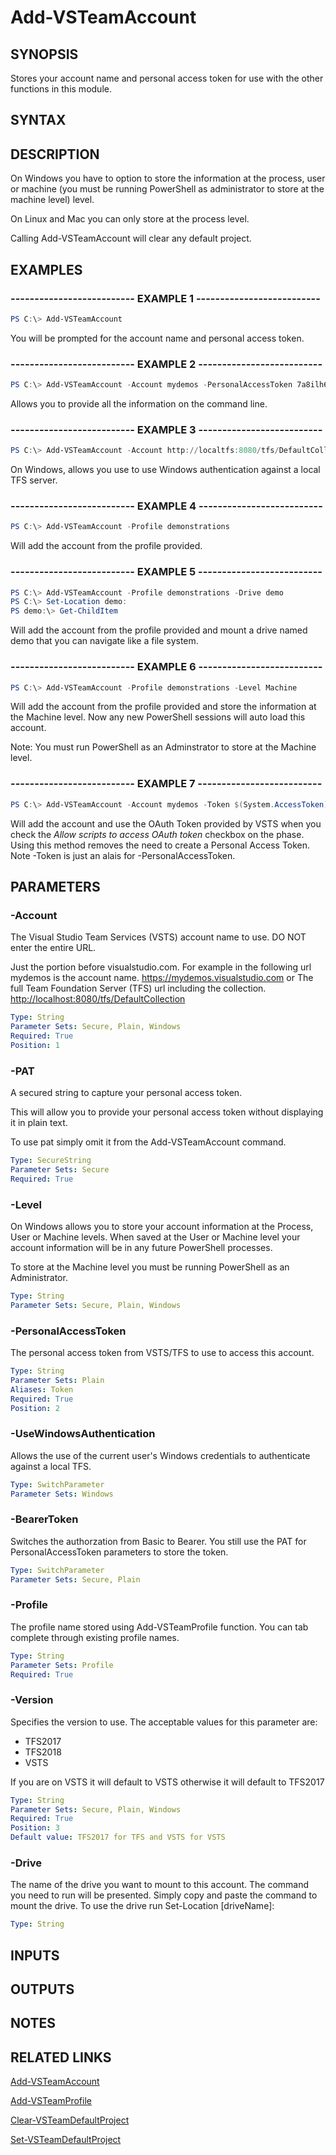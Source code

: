 


# Add-VSTeamAccount

## SYNOPSIS

Stores your account name and personal access token for use with the other
functions in this module.

## SYNTAX

## DESCRIPTION

On Windows you have to option to store the information at the process, user or machine (you must be running PowerShell as administrator to store at the machine level) level.

On Linux and Mac you can only store at the process level.

Calling Add-VSTeamAccount will clear any default project.

## EXAMPLES

### -------------------------- EXAMPLE 1 --------------------------

```PowerShell
PS C:\> Add-VSTeamAccount
```

You will be prompted for the account name and personal access token.

### -------------------------- EXAMPLE 2 --------------------------

```PowerShell
PS C:\> Add-VSTeamAccount -Account mydemos -PersonalAccessToken 7a8ilh6db4aforlrnrqmdrxdztkjvcc4uhlh5vgbmgap3mziwnga
```

Allows you to provide all the information on the command line.

### -------------------------- EXAMPLE 3 --------------------------

```PowerShell
PS C:\> Add-VSTeamAccount -Account http://localtfs:8080/tfs/DefaultCollection -UseWindowsAuthentication
```

On Windows, allows you use to use Windows authentication against a local TFS server.

### -------------------------- EXAMPLE 4 --------------------------

```PowerShell
PS C:\> Add-VSTeamAccount -Profile demonstrations
```

Will add the account from the profile provided.

### -------------------------- EXAMPLE 5 --------------------------

```PowerShell
PS C:\> Add-VSTeamAccount -Profile demonstrations -Drive demo
PS C:\> Set-Location demo:
PS demo:\> Get-ChildItem
```

Will add the account from the profile provided and mount a drive named demo that you can navigate like a file system.

### -------------------------- EXAMPLE 6 --------------------------

```PowerShell
PS C:\> Add-VSTeamAccount -Profile demonstrations -Level Machine
```

Will add the account from the profile provided and store the information at the Machine level. Now any new PowerShell sessions will auto load this account.

Note: You must run PowerShell as an Adminstrator to store at the Machine level.

### -------------------------- EXAMPLE 7 --------------------------

```PowerShell
PS C:\> Add-VSTeamAccount -Account mydemos -Token $(System.AccessToken) -BearerToken
```

Will add the account and use the OAuth Token provided by VSTS when you check the *Allow scripts to access OAuth token* checkbox on the phase. Using this method removes the need to create a Personal Access Token. Note -Token is just an alais for -PersonalAccessToken.  

## PARAMETERS

### -Account

The Visual Studio Team Services (VSTS) account name to use.
DO NOT enter the entire URL.

Just the portion before visualstudio.com. For example in the
following url mydemos is the account name.
<https://mydemos.visualstudio.com>
or
The full Team Foundation Server (TFS) url including the collection.
<http://localhost:8080/tfs/DefaultCollection>

```yaml
Type: String
Parameter Sets: Secure, Plain, Windows
Required: True
Position: 1
```

### -PAT

A secured string to capture your personal access token.

This will allow you to provide your personal access token without displaying it in plain text.

To use pat simply omit it from the Add-VSTeamAccount command.

```yaml
Type: SecureString
Parameter Sets: Secure
Required: True
```

### -Level

On Windows allows you to store your account information at the Process, User or Machine levels.
When saved at the User or Machine level your account information will be in any future PowerShell processes.

To store at the Machine level you must be running PowerShell as an Administrator.

```yaml
Type: String
Parameter Sets: Secure, Plain, Windows
```

### -PersonalAccessToken

The personal access token from VSTS/TFS to use to access this account.

```yaml
Type: String
Parameter Sets: Plain
Aliases: Token
Required: True
Position: 2
```

### -UseWindowsAuthentication

Allows the use of the current user's Windows credentials to authenticate against a local TFS.

```yaml
Type: SwitchParameter
Parameter Sets: Windows
```

### -BearerToken

Switches the authorzation from Basic to Bearer.  You still use the PAT for PersonalAccessToken parameters to store the token.

```yaml
Type: SwitchParameter
Parameter Sets: Secure, Plain
```

### -Profile

The profile name stored using Add-VSTeamProfile function. You can tab complete through existing profile names.

```yaml
Type: String
Parameter Sets: Profile
Required: True
```

### -Version

Specifies the version to use. The acceptable values for this parameter are:

- TFS2017
- TFS2018
- VSTS

If you are on VSTS it will default to VSTS otherwise it will default to TFS2017

```yaml
Type: String
Parameter Sets: Secure, Plain, Windows
Required: True
Position: 3
Default value: TFS2017 for TFS and VSTS for VSTS
```

### -Drive

The name of the drive you want to mount to this account. The command you need to run will be presented. Simply copy and paste the command to mount the drive. To use the drive run Set-Location [driveName]:

```yaml
Type: String
```

## INPUTS

## OUTPUTS

## NOTES

## RELATED LINKS

[Add-VSTeamAccount](Add-VSTeamAccount.md)

[Add-VSTeamProfile](Add-VSTeamProfile.md)

[Clear-VSTeamDefaultProject](Clear-VSTeamDefaultProject.md)

[Set-VSTeamDefaultProject](Set-VSTeamDefaultProject.md)